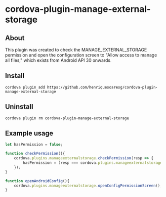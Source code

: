 # cordova-plugin-manage-external-storage
## About
This plugin was created to check the MANAGE_EXTERNAL_STORAGE permission and open the configuration screen to "Allow access to manage all files," which exists from Android API 30 onwards.
## Install
```
cordova plugin add https://github.com/henriquesoaresg/cordova-plugin-manage-external-storage
```
## Uninstall
```
cordova plugin rm cordova-plugin-manage-external-storage
```
## Example usage
```javascript
let hasPermission = false;

function checkPermission(){
    cordova.plugins.manageexternalstorage.checkPermission(resp => {
        hasPermission = (resp === cordova.plugins.manageexternalstorage.PERMISSION_GRANTED);
    });
}

function openAndroidConfig(){
    cordova.plugins.manageexternalstorage.openConfigPermissionScreen();
}
```